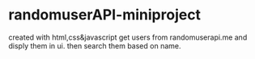 # randomuserAPI-miniproject
created with html,css&amp;javascript
get users from randomuserapi.me and disply them in ui. then search them based on name.
